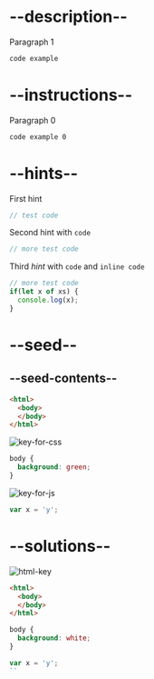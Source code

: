 # --description--

Paragraph 1

```html
code example
```

# --instructions--

Paragraph 0

```html
code example 0
```

# --hints--

First hint

```js
// test code
```

Second hint with <code>code</code>

```js
// more test code
```

Third *hint* with <code>code</code> and `inline code`

```js
// more test code
if(let x of xs) {
  console.log(x);
}
```

# --seed--

## --seed-contents--

```html
<html>
  <body>
  </body>
</html>
```

![key-for-css]()

```css
body {
  background: green;
}
```

![key-for-js]()

```js
var x = 'y';
```


# --solutions--

![html-key]()

```html
<html>
  <body>
  </body>
</html>
```

```css
body {
  background: white;
}
```

```js
var x = 'y';
``
